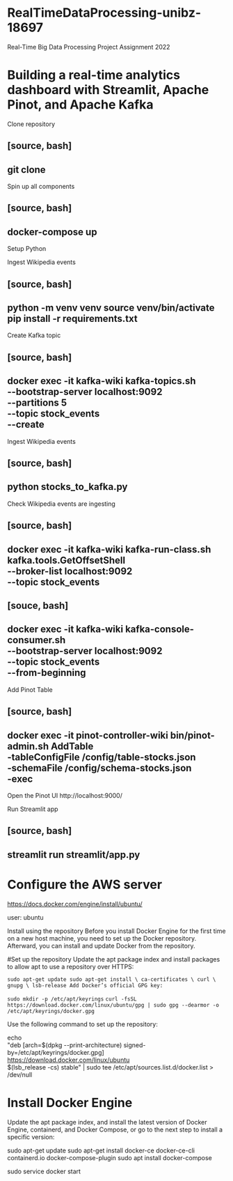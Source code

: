 # RealTimeDataProcessing-unibz-18697
Real-Time Big Data Processing Project Assignment 2022

# Building a real-time analytics dashboard with Streamlit, Apache Pinot, and Apache Kafka

Clone repository

[source, bash]
----
git clone 
----

Spin up all components

[source, bash]
----
docker-compose up
----

Setup Python

Ingest Wikipedia events

[source, bash]
----
python -m venv venv
source venv/bin/activate
pip install -r requirements.txt
----

Create Kafka topic

[source, bash]
----
docker exec -it kafka-wiki kafka-topics.sh \
  --bootstrap-server localhost:9092 \
  --partitions 5 \
  --topic stock_events \
  --create 
----

Ingest Wikipedia events

[source, bash]
----
python stocks_to_kafka.py
----

Check Wikipedia events are ingesting

[source, bash]
----
docker exec -it kafka-wiki kafka-run-class.sh kafka.tools.GetOffsetShell \
  --broker-list localhost:9092 \
  --topic stock_events
----

[souce, bash]
----
docker exec -it kafka-wiki kafka-console-consumer.sh \
  --bootstrap-server localhost:9092 \
  --topic stock_events \
  --from-beginning
----

Add Pinot Table

[source, bash]
----
docker exec -it pinot-controller-wiki bin/pinot-admin.sh AddTable \
  -tableConfigFile /config/table-stocks.json \
  -schemaFile /config/schema-stocks.json \
  -exec
----

Open the Pinot UI http://localhost:9000/

Run Streamlit app

[source, bash]
----
streamlit run streamlit/app.py
----


# Configure the AWS server
https://docs.docker.com/engine/install/ubuntu/

user: ubuntu

Install using the repository
Before you install Docker Engine for the first time on a new host machine, you need to set up the Docker repository. Afterward, you can install and update Docker from the repository.

#Set up the repository
Update the apt package index and install packages to allow apt to use a repository over HTTPS:

 `sudo apt-get update
 sudo apt-get install \
    ca-certificates \
    curl \
    gnupg \
    lsb-release
Add Docker’s official GPG key:`

 `sudo mkdir -p /etc/apt/keyrings`
 `curl -fsSL https://download.docker.com/linux/ubuntu/gpg | sudo gpg --dearmor -o /etc/apt/keyrings/docker.gpg`


Use the following command to set up the repository:

 echo \
  "deb [arch=$(dpkg --print-architecture) signed-by=/etc/apt/keyrings/docker.gpg] https://download.docker.com/linux/ubuntu \
  $(lsb_release -cs) stable" | sudo tee /etc/apt/sources.list.d/docker.list > /dev/null

# Install Docker Engine
Update the apt package index, and install the latest version of Docker Engine, containerd, and Docker Compose, or go to the next step to install a specific version:

 sudo apt-get update
 sudo apt-get install docker-ce docker-ce-cli containerd.io docker-compose-plugin
 sudo apt install docker-compose

  sudo service docker start